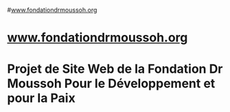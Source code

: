 #www.fondationdrmoussoh.org
# www.fondationdrmoussoh.org
# Projet de Site Web de la Fondation Dr Moussoh Pour le Développement et pour la Paix
